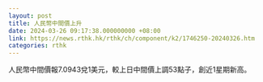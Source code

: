 ```yaml
---
layout: post
title: 人民幣中間價上升
date: 2024-03-26 09:17:38.000000000 +08:00
link: https://news.rthk.hk/rthk/ch/component/k2/1746250-20240326.htm
categories: rthk
---
```


人民幣中間價報7.0943兌1美元，較上日中間價上調53點子，創近1星期新高。
